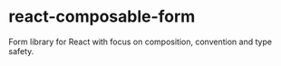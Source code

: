 # react-composable-form

Form library for React with focus on composition, convention and type safety.
